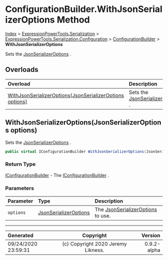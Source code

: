 ﻿# ConfigurationBuilder.WithJsonSerializerOptions Method

[Index](../index.md) > [ExpressionPowerTools.Serialization](ExpressionPowerTools.Serialization.a.md) > [ExpressionPowerTools.Serialization.Configuration](ExpressionPowerTools.Serialization.Configuration.n.md) > [ConfigurationBuilder](ExpressionPowerTools.Serialization.Configuration.ConfigurationBuilder.cs.md) > **WithJsonSerializerOptions**

Sets the [JsonSerializerOptions](https://docs.microsoft.com/dotnet/api/system.text.json.jsonserializeroptions) .

## Overloads

| Overload | Description |
| :-- | :-- |
| [WithJsonSerializerOptions(JsonSerializerOptions options)](#withjsonserializeroptionsjsonserializeroptions-options) | Sets the [JsonSerializerOptions](https://docs.microsoft.com/dotnet/api/system.text.json.jsonserializeroptions) . |
## WithJsonSerializerOptions(JsonSerializerOptions options)

Sets the [JsonSerializerOptions](https://docs.microsoft.com/dotnet/api/system.text.json.jsonserializeroptions) .

```csharp
public virtual IConfigurationBuilder WithJsonSerializerOptions(JsonSerializerOptions options)
```

### Return Type

 [IConfigurationBuilder](ExpressionPowerTools.Serialization.Signatures.IConfigurationBuilder.i.md)  - The [IConfigurationBuilder](ExpressionPowerTools.Serialization.Signatures.IConfigurationBuilder.i.md) .

### Parameters

| Parameter | Type | Description |
| :-- | :-- | :-- |
| `options` | [JsonSerializerOptions](https://docs.microsoft.com/dotnet/api/system.text.json.jsonserializeroptions) | The [JsonSerializerOptions](https://docs.microsoft.com/dotnet/api/system.text.json.jsonserializeroptions) to use. |



---

| Generated | Copyright | Version |
| :-- | :-: | --: |
| 09/24/2020 23:59:31 | (c) Copyright 2020 Jeremy Likness. | 0.9.2-alpha |
